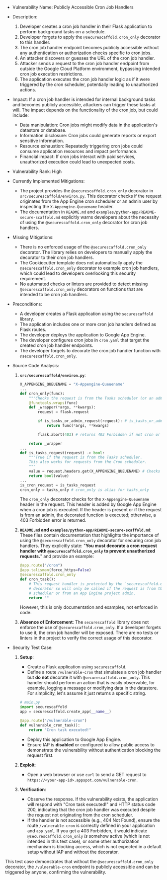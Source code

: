 - Vulnerability Name: Publicly Accessible Cron Job Handlers
- Description:
    1. Developer creates a cron job handler in their Flask application to perform background tasks on a schedule.
    2. Developer forgets to apply the `@securescaffold.cron_only` decorator to this handler.
    3. The cron job handler endpoint becomes publicly accessible without any authentication or authorization checks specific to cron jobs.
    4. An attacker discovers or guesses the URL of the cron job handler.
    5. Attacker sends a request to the cron job handler endpoint from outside the Google Cloud Platform environment, bypassing intended cron job execution restrictions.
    6. The application executes the cron job handler logic as if it were triggered by the cron scheduler, potentially leading to unauthorized actions.
- Impact:
    If a cron job handler is intended for internal background tasks and becomes publicly accessible, attackers can trigger these tasks at will. The impact depends on the functionality of the cron job, but could include:
    - Data manipulation: Cron jobs might modify data in the application's datastore or database.
    - Information disclosure: Cron jobs could generate reports or export sensitive information.
    - Resource exhaustion:  Repeatedly triggering cron jobs could consume application resources and impact performance.
    - Financial impact: If cron jobs interact with paid services, unauthorized execution could lead to unexpected costs.
- Vulnerability Rank: High
- Currently Implemented Mitigations:
    - The project provides the `@securescaffold.cron_only` decorator in `src/securescaffold/environ.py`. This decorator checks if the request originates from the App Engine cron scheduler or an admin user by inspecting the `X-Appengine-Queuename` header.
    - The documentation in `README.md` and `examples/python-app/README-secure-scaffold.md` explicitly warns developers about the necessity of using the `@securescaffold.cron_only` decorator for cron job handlers.
- Missing Mitigations:
    - There is no enforced usage of the `@securescaffold.cron_only` decorator. The library relies on developers to manually apply the decorator to their cron job handlers.
    - The Cookiecutter template does not automatically apply the `@securescaffold.cron_only` decorator to example cron job handlers, which could lead to developers overlooking this security requirement.
    - No automated checks or linters are provided to detect missing `@securescaffold.cron_only` decorators on functions that are intended to be cron job handlers.
- Preconditions:
    - A developer creates a Flask application using the `securescaffold` library.
    - The application includes one or more cron job handlers defined as Flask routes.
    - The developer deploys the application to Google App Engine.
    - The developer configures cron jobs in `cron.yaml` that target the created cron job handler endpoints.
    - The developer forgets to decorate the cron job handler function with `@securescaffold.cron_only`.
- Source Code Analysis:
    1. **`src/securescaffold/environ.py`**:
        ```python
        X_APPENGINE_QUEUENAME = "X-Appengine-Queuename"
        ...
        def cron_only(func):
            """Checks the request is from the Tasks scheduler (or an admin)."""
            @functools.wraps(func)
            def _wrapper(*args, **kwargs):
                request = flask.request

                if is_tasks_or_admin_request(request): # is_tasks_or_admin_request uses is_tasks_request which checks X_APPENGINE_QUEUENAME
                    return func(*args, **kwargs)

                flask.abort(403) # returns 403 Forbidden if not cron or admin request

            return _wrapper
        ...
        def is_tasks_request(request) -> bool:
            """True if the request is from the Tasks scheduler.
            This also works for requests from the Cron scheduler.
            """
            value = request.headers.get(X_APPENGINE_QUEUENAME) # Checks for X-Appengine-Queuename header
            return bool(value)
        ...
        is_cron_request = is_tasks_request
        cron_only = tasks_only # cron_only is alias for tasks_only
        ```
        The `cron_only` decorator checks for the `X-Appengine-Queuename` header in the request. This header is added by Google App Engine when a cron job is executed. If the header is present or if the request is from an admin, the decorated function is executed; otherwise, a 403 Forbidden error is returned.

    2. **`README.md` and `examples/python-app/README-secure-scaffold.md`**:
        These files contain documentation that highlights the importance of using the `@securescaffold.cron_only` decorator for securing cron job handlers. They explicitly state: "**You must decorate a cron request handler with `@securescaffold.cron_only` to prevent unauthorized requests.**" and provide an example:
        ```python
        @app.route("/cron")
        @app.talisman(force_https=False)
        @securescaffold.cron_only
        def cron_task():
            # This request handler is protected by the `securescaffold.cron_only`
            # decorator so will only be called if the request is from the cron
            # scheduler or from an App Engine project admin.
            return ""
        ```
        However, this is only documentation and examples, not enforced in code.

    3. **Absence of Enforcement**:
        The `securescaffold` library does not enforce the use of `@securescaffold.cron_only`. If a developer forgets to use it, the cron job handler will be exposed. There are no tests or linters in the project to verify the correct usage of this decorator.

- Security Test Case:
    1. **Setup**:
        - Create a Flask application using `securescaffold`.
        - Define a route `/vulnerable-cron` that simulates a cron job handler but **do not** decorate it with `@securescaffold.cron_only`. This handler should perform an action that is easily observable, for example, logging a message or modifying data in the datastore. For simplicity, let's assume it just returns a specific string.
        ```python
        # main.py
        import securescaffold
        app = securescaffold.create_app(__name__)

        @app.route("/vulnerable-cron")
        def vulnerable_cron_task():
            return "Cron task executed!"
        ```
        - Deploy this application to Google App Engine.
        - Ensure IAP is **disabled** or configured to allow public access to demonstrate the vulnerability without authentication blocking the request first.

    2. **Exploit**:
        - Open a web browser or use `curl` to send a GET request to `https://<your-app-id>.appspot.com/vulnerable-cron`.

    3. **Verification**:
        - Observe the response. If the vulnerability exists, the application will respond with "Cron task executed!" and HTTP status code 200, indicating that the cron job handler was executed despite the request not originating from the cron scheduler.
        - If the handler is not accessible (e.g., 404 Not Found), ensure the route `/vulnerable-cron` is correctly defined in your application and `app.yaml`. If you get a 403 Forbidden, it would indicate `@securescaffold.cron_only` *is* somehow active (which is not intended in this test case), or some other authorization mechanism is blocking access, which is not expected in a default setup without IAP and without the decorator.

This test case demonstrates that without the `@securescaffold.cron_only` decorator, the `/vulnerable-cron` endpoint is publicly accessible and can be triggered by anyone, confirming the vulnerability.